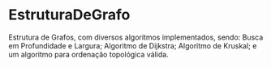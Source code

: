 # EstruturaDeGrafo
Estrutura de Grafos, com diversos algoritmos implementados, sendo: Busca em Profundidade e Largura; Algoritmo de Dijkstra; Algoritmo de Kruskal; e um algoritmo para ordenação topológica válida. 
